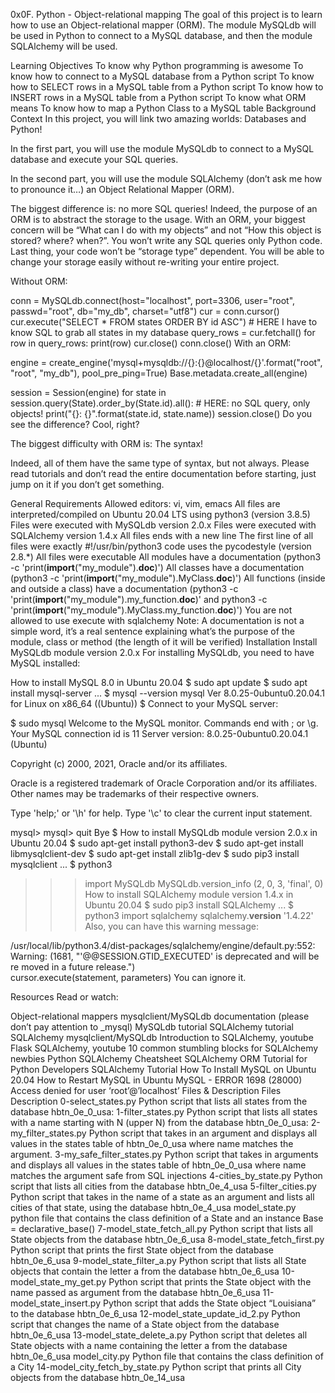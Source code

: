 0x0F. Python - Object-relational mapping
The goal of this project is to learn how to use an Object-relational mapper (ORM). The module MySQLdb will be used in Python to connect to a MySQL database, and then the module SQLAlchemy will be used.

Learning Objectives
To know why Python programming is awesome
To know how to connect to a MySQL database from a Python script
To know how to SELECT rows in a MySQL table from a Python script
To know how to INSERT rows in a MySQL table from a Python script
To know what ORM means
To know how to map a Python Class to a MySQL table
Background Context
In this project, you will link two amazing worlds: Databases and Python!

In the first part, you will use the module MySQLdb to connect to a MySQL database and execute your SQL queries.

In the second part, you will use the module SQLAlchemy (don’t ask me how to pronounce it…) an Object Relational Mapper (ORM).

The biggest difference is: no more SQL queries! Indeed, the purpose of an ORM is to abstract the storage to the usage. With an ORM, your biggest concern will be “What can I do with my objects” and not “How this object is stored? where? when?”. You won’t write any SQL queries only Python code. Last thing, your code won’t be “storage type” dependent. You will be able to change your storage easily without re-writing your entire project.

Without ORM:

conn = MySQLdb.connect(host="localhost", port=3306, user="root", passwd="root", db="my_db", charset="utf8")
cur = conn.cursor()
cur.execute("SELECT * FROM states ORDER BY id ASC") # HERE I have to know SQL to grab all states in my database
query_rows = cur.fetchall()
for row in query_rows:
    print(row)
cur.close()
conn.close()
With an ORM:

engine = create_engine('mysql+mysqldb://{}:{}@localhost/{}'.format("root", "root", "my_db"), pool_pre_ping=True)
Base.metadata.create_all(engine)

session = Session(engine)
for state in session.query(State).order_by(State.id).all(): # HERE: no SQL query, only objects!
    print("{}: {}".format(state.id, state.name))
session.close()
Do you see the difference? Cool, right?

The biggest difficulty with ORM is: The syntax!

Indeed, all of them have the same type of syntax, but not always. Please read tutorials and don’t read the entire documentation before starting, just jump on it if you don’t get something.

General Requirements
Allowed editors: vi, vim, emacs
All files are interpreted/compiled on Ubuntu 20.04 LTS using python3 (version 3.8.5)
Files were executed with MySQLdb version 2.0.x
Files were executed with SQLAlchemy version 1.4.x
All files ends with a new line
The first line of all files were exactly #!/usr/bin/python3
code uses the pycodestyle (version 2.8.*)
All files were executable
All modules have a documentation (python3 -c 'print(__import__("my_module").__doc__)')
All classes have a documentation (python3 -c 'print(__import__("my_module").MyClass.__doc__)')
All functions (inside and outside a class) have a documentation (python3 -c 'print(__import__("my_module").my_function.__doc__)' and python3 -c 'print(__import__("my_module").MyClass.my_function.__doc__)')
You are not allowed to use execute with sqlalchemy
Note: A documentation is not a simple word, it’s a real sentence explaining what’s the purpose of the module, class or method (the length of it will be verified)
Installation
Install MySQLdb module version 2.0.x For installing MySQLdb, you need to have MySQL installed:

How to install MySQL 8.0 in Ubuntu 20.04
$ sudo apt update
$ sudo apt install mysql-server
...
$ mysql --version
mysql  Ver 8.0.25-0ubuntu0.20.04.1 for Linux on x86_64 ((Ubuntu))
$
Connect to your MySQL server:

$ sudo mysql
Welcome to the MySQL monitor.  Commands end with ; or \g.
Your MySQL connection id is 11
Server version: 8.0.25-0ubuntu0.20.04.1 (Ubuntu)

Copyright (c) 2000, 2021, Oracle and/or its affiliates.

Oracle is a registered trademark of Oracle Corporation and/or its
affiliates. Other names may be trademarks of their respective
owners.

Type 'help;' or '\h' for help. Type '\c' to clear the current input statement.

mysql>
mysql> quit
Bye
$
How to install MySQLdb module version 2.0.x in Ubuntu 20.04
$ sudo apt-get install python3-dev
$ sudo apt-get install libmysqlclient-dev
$ sudo apt-get install zlib1g-dev
$ sudo pip3 install mysqlclient
...
$ python3
>>> import MySQLdb
>>> MySQLdb.version_info 
(2, 0, 3, 'final', 0)
How to install SQLAlchemy module version 1.4.x in Ubuntu 20.04
$ sudo pip3 install SQLAlchemy
...
$ python3
>>> import sqlalchemy
>>> sqlalchemy.__version__ 
'1.4.22'
Also, you can have this warning message:

/usr/local/lib/python3.4/dist-packages/sqlalchemy/engine/default.py:552: Warning: (1681, "'@@SESSION.GTID_EXECUTED' is deprecated and will be re
moved in a future release.")                                                                                                                    
  cursor.execute(statement, parameters)
You can ignore it.

Resources
Read or watch:

Object-relational mappers
mysqlclient/MySQLdb documentation (please don’t pay attention to _mysql)
MySQLdb tutorial
SQLAlchemy tutorial
SQLAlchemy
mysqlclient/MySQLdb
Introduction to SQLAlchemy, youtube
Flask SQLAlchemy, youtube
10 common stumbling blocks for SQLAlchemy newbies
Python SQLAlchemy Cheatsheet
SQLAlchemy ORM Tutorial for Python Developers
SQLAlchemy Tutorial
How To Install MySQL on Ubuntu 20.04
How to Restart MySQL in Ubuntu
MySQL - ERROR 1698 (28000) Access denied for user ‘root’@’localhost’
Files & Description
Files	Description
0-select_states.py	Python script that lists all states from the database hbtn_0e_0_usa:
1-filter_states.py	Python script that lists all states with a name starting with N (upper N) from the database hbtn_0e_0_usa:
2-my_filter_states.py	Python script that takes in an argument and displays all values in the states table of hbtn_0e_0_usa where name matches the argument.
3-my_safe_filter_states.py	Python script that takes in arguments and displays all values in the states table of hbtn_0e_0_usa where name matches the argument safe from SQL injections
4-cities_by_state.py	Python script that lists all cities from the database hbtn_0e_4_usa
5-filter_cities.py	Python script that takes in the name of a state as an argument and lists all cities of that state, using the database hbtn_0e_4_usa
model_state.py	python file that contains the class definition of a State and an instance Base = declarative_base()
7-model_state_fetch_all.py	Python script that lists all State objects from the database hbtn_0e_6_usa
8-model_state_fetch_first.py	Python script that prints the first State object from the database hbtn_0e_6_usa
9-model_state_filter_a.py	Python script that lists all State objects that contain the letter a from the database hbtn_0e_6_usa
10-model_state_my_get.py	Python script that prints the State object with the name passed as argument from the database hbtn_0e_6_usa
11-model_state_insert.py	Python script that adds the State object “Louisiana” to the database hbtn_0e_6_usa
12-model_state_update_id_2.py	Python script that changes the name of a State object from the database hbtn_0e_6_usa
13-model_state_delete_a.py	Python script that deletes all State objects with a name containing the letter a from the database hbtn_0e_6_usa
model_city.py	Python file that contains the class definition of a City
14-model_city_fetch_by_state.py	Python script that prints all City objects from the database hbtn_0e_14_usa